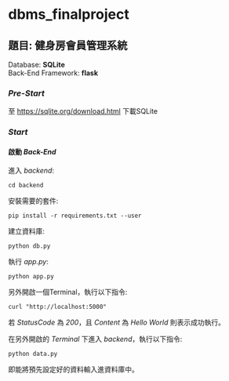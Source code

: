 # dbms_finalproject

## 題目: 健身房會員管理系統
   Database: **SQLite** <br>
   Back-End Framework: **flask**

### *Pre-Start*
  至 https://sqlite.org/download.html 下載SQLite

### *Start*

#### 啟動 *Back-End* 

進入 *backend*:
```shell
cd backend
```
安裝需要的套件:
```shell
pip install -r requirements.txt --user
```
建立資料庫:
```shell
python db.py
```
執行 *app.py*:
```shell
python app.py
```
另外開啟一個Terminal，執行以下指令:
```shell
curl "http://localhost:5000"
```
若 *StatusCode* 為 *200*，且 *Content* 為 *Hello World* 則表示成功執行。

在另外開啟的 *Terminal* 下進入 *backend*，執行以下指令:
```shell
python data.py
```
即能將預先設定好的資料輸入進資料庫中。
